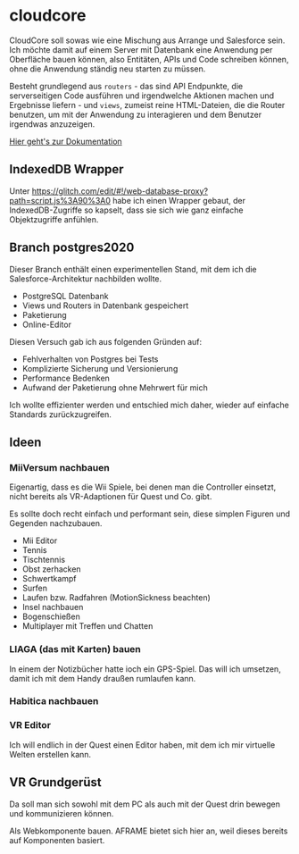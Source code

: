# cloudcore

CloudCore soll sowas wie eine Mischung aus Arrange und Salesforce sein.
Ich möchte damit auf einem Server mit Datenbank eine Anwendung per Oberfläche bauen können, also Entitäten, APIs und Code schreiben können, ohne die Anwendung ständig neu starten zu müssen.

Besteht grundlegend aus `routers` - das sind API Endpunkte, die serverseitigen Code ausführen und irgendwelche Aktionen machen und Ergebnisse liefern - und `views`, zumeist reine HTML-Dateien, die die Router benutzen, um mit der Anwendung zu interagieren und dem Benutzer irgendwas anzuzeigen.

[Hier geht's zur Dokumentation](https://hilderonny.gitlab.io/cloudcore)

## IndexedDB Wrapper

Unter https://glitch.com/edit/#!/web-database-proxy?path=script.js%3A90%3A0 habe ich einen Wrapper gebaut, der IndexedDB-Zugriffe so kapselt, dass sie sich wie ganz einfache Objektzugriffe anfühlen.

## Branch postgres2020

Dieser Branch enthält einen experimentellen Stand, mit dem ich die Salesforce-Architektur nachbilden wollte.

* PostgreSQL Datenbank
* Views und Routers in Datenbank gespeichert
* Paketierung
* Online-Editor

Diesen Versuch gab ich aus folgenden Gründen auf:

* Fehlverhalten von Postgres bei Tests
* Komplizierte Sicherung und Versionierung
* Performance Bedenken
* Aufwand der Paketierung ohne Mehrwert für mich

Ich wollte effizienter werden und entschied mich daher, wieder auf einfache Standards zurückzugreifen.

## Ideen

### MiiVersum nachbauen

Eigenartig, dass es die Wii Spiele,  bei denen man die Controller einsetzt, nicht bereits als VR-Adaptionen für Quest und Co. gibt.

Es sollte doch recht einfach und performant sein, diese simplen Figuren und Gegenden nachzubauen.

* Mii Editor
* Tennis
* Tischtennis
* Obst zerhacken
* Schwertkampf
* Surfen
* Laufen bzw. Radfahren (MotionSickness beachten)
* Insel nachbauen
* Bogenschießen
* Multiplayer mit Treffen und Chatten

### LIAGA (das mit Karten) bauen

In einem der Notizbücher hatte ioch ein GPS-Spiel. Das will ich umsetzen, damit ich mit dem Handy draußen rumlaufen kann.

### Habitica nachbauen

### VR Editor

Ich will endlich in der Quest einen Editor haben, mit dem ich mir virtuelle Welten erstellen kann.

## VR Grundgerüst

Da soll man sich sowohl mit dem PC als auch mit der Quest drin bewegen und kommunizieren können.

Als Webkomponente bauen. AFRAME bietet sich hier an, weil dieses bereits auf Komponenten basiert.
